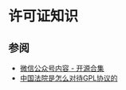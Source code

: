 # 许可证知识
## 参阅
- [微信公众号内容 - 开源合集](https://mp.weixin.qq.com/mp/appmsgalbum?__biz=MzAxMDc4NDc5OA==&action=getalbum&album_id=1838439004912812035)
- [中国法院是怎么对待GPL协议的](https://mp.weixin.qq.com/s?__biz=MzAxMDc4NDc5OA==&mid=2649433312&idx=1&sn=e30738b820b96deae410aab689e475d4)
